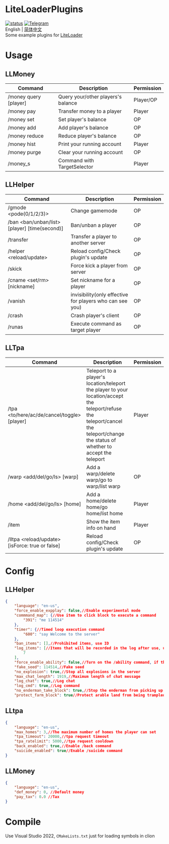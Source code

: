 # LiteLoaderPlugins
<a href="https://github.com/LiteLDev/LiteLoaderPlugins/actions">![status](https://img.shields.io/github/workflow/status/LiteLDev/LiteLoaderPlugins/Build%20LiteLoaderPlugins?style=for-the-badge)</a>
<a href="https://t.me/liteloader">![Telegram](https://img.shields.io/badge/telegram-LiteLoader-%232CA5E0?style=for-the-badge&logo=Telegram)</a>  
English | [简体中文](README_zh-cn.md)  
Some example plugins for [LiteLoader](https://github.com/LiteLDev/BDSLiteLoader)

# Usage
## LLMoney
| Command | Description | Permission |
| --- | --- | --- |
| /money query [player] | Query your/other players's balance | Player/OP |
| /money pay <player> <amount> | Transfer money to a player | Player |
| /money set <player> <amount> | Set player's balance | OP |
| /money add <player> <amount> | Add player's balance | OP |
| /money reduce <player> <amount> | Reduce player's balance | OP |
| /money hist | Print your running account | Player |
| /money purge | Clear your running account | OP |
| /money_s | Command with TargetSelector | Player |
## LLHelper
| Command | Description | Permission |
| --- | --- | --- |
| /gmode <player> <pode(0/1/2/3)> | Change gamemode | OP |
| /ban <ban/unban/list> [player] [time(second)] | Ban/unban a player | OP |
| /transfer <player> <IP> <port> | Transfer a player to another server | OP |
| /helper <reload/update> | Reload config/Check plugin's update | OP |
| /skick <player> | Force kick a player from server | OP |
| /cname <set/rm> <player> [nickname] | Set nickname for a player | OP |
| /vanish | invisibility(only effective for players who can see you) | OP |
| /crash <player> | Crash player's client | OP |
| /runas <player> <command> | Execute command as target player | OP |
## LLTpa
| Command | Description | Permission |
| --- | --- | --- |
| /tpa <to/here/ac/de/cancel/toggle> [player]	| Teleport to a player's location/teleport the player to your location/accept the teleport/refuse the teleport/cancel the teleport/change the status of whether to accept the teleport | Player |
| /warp <add/del/go/ls> [warp] | Add a warp/delete warp/go to warp/list warp | OP |
| /home <add/del/go/ls> [home] | Add a home/delete home/go home/list home | Player |
| /item | Show the item info on hand | Player |
| /lltpa <reload/update> [isForce: true or false] | Reload config/Check plugin's update | OP |

# Config
## LLHelper
```json
{
    "language": "en-us",
    "force_enable_expplay": false,//Enable experimental mode
    "commmand_map": {//Use item to click block to execute a command
        "391": "me 114514"
    },
    "timer": {//Timed loop execution command
        "600": "say Welcome to the server"
    },
    "ban_items": [],//Prohibited items, use ID
    "log_items": [//Items that will be recorded in the log after use, use ID
        7
    ],
    "force_enable_ability": false,//Turn on the /ability command, if the educational version is turned on, the server will be abnormal
    "fake_seed": 114514,//Fake seed
    "no_explosion": true,//Stop all explosions in the server
    "max_chat_length": 1919,//Maximum length of chat message
    "log_chat": true,//Log chat
    "log_cmd": true,//Log command
    "no_enderman_take_block": true,//Stop the enderman from picking up the block
    "protect_farm_block": true//Protect arable land from being trampled on
```
## LLtpa
```json
{
    "language": "en-us",
    "max_homes": 3,//The maximum number of homes the player can set
    "tpa_timeout": 20000,//tpa request timeout
    "tpa_ratelimit": 5000,//tpa request cooldown
    "back_enabled": true,//Enable /back command
    "suicide_enabled": true//Enable /suicide command
}
```
## LLMoney
```json
{
    "language": "en-us",
    "def_money": 0, //Default money
    "pay_tax": 0.0 //Tax
}
```

# Compile
Use Visual Studio 2022, `CMakeLists.txt` just for loading symbols in clion
